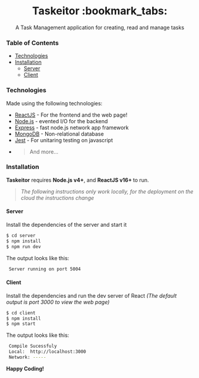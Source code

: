 <h1 align="center">Taskeitor :bookmark_tabs: </h1>
<p align="center"> A Task Management application for creating, read and manage tasks</p>


### Table of Contents

- [Technologies](#technologies)
- [Installation](#installation)
  - [Server](#server)
  - [Client](#client)



### Technologies

Made using the following technologies: 
   * [ReactJS] - For the frontend and the web page!
   * [Node.js] - evented I/O for the backend
   * [Express] - fast node.js network app framework 
   * [MongoDB] - Non-relational database
   * [Jest] - For unitaring testing on javascript
   * > And more...
 
 
 ### Installation

 <b>Taskeitor</b> requires <b>Node.js v4+</b>, and <b>ReactJS v16+ </b> to run.
 
 > *The following instructions only work locally, for the deployment on the cloud the instructions change*
 
 #### Server 
 Install the dependencies of the server and start it 

```sh
$ cd server
$ npm install 
$ npm run dev
```
 The output looks like this:
 ```sh
  Server running on port 5004
 ```
 
 #### Client 
 Install the dependencies and run the dev server of React *(The default output is port 3000 to view the web page)*
 
 ```sh
 $ cd client
 $ npm install
 $ npm start
 ```
  The output looks like this:
 ```sh
  Compile Sucessfuly
  Local:  http://localhost:3000 
  Network: -----
 ```
 
 
<b align="center"> **Happy Coding!**</b>

 [Node.js]: <http://nodejs.org>
 [Express]: <http://expressjs.com>
 [ReactJs]: <https://reactjs.org>
 [Express]: <https://expressjs.com/>
 [MongoDB]: <https://www.mongodb.com/>
 [Jest]: <https://jestjs.io/>
